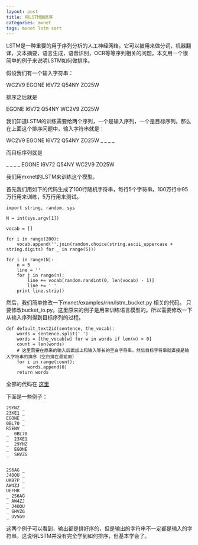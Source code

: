 ```yaml
---
layout: post
title: 用LSTM做排序
categories: mxnet
tags: mxnet lstm sort
---
```


LSTM是一种重要的用于序列分析的人工神经网络。它可以被用来做分词，机器翻译，文本摘要，语言生成，语音识别，OCR等等序列相关的问题。本文用一个很简单的例子来说明LSTM如何做排序。

假设我们有一个输入字符串：

WC2V9 EGONE I6V72 Q54NY ZO25W

排序之后就是

EGONE I6V72 Q54NY WC2V9 ZO25W

我们知道LSTM的训练需要给两个序列，一个是输入序列，一个是目标序列。那么在上面这个排序问题中，输入字符串就是：

WC2V9 EGONE I6V72 Q54NY ZO25W _ _ _ _

而目标序列就是

_ _ _ _ EGONE I6V72 Q54NY WC2V9 ZO25W

我们用mxnet的LSTM来训练这个模型。

首先我们用如下的代码生成了100行随机字符串，每行5个字符串。100万行中95万行用来训练，5万行用来测试。

    import string, random, sys

    N = int(sys.argv[1])

    vocab = []

    for i in range(200):
        vocab.append(''.join(random.choice(string.ascii_uppercase + string.digits) for _ in range(5)))

    for i in range(N):
        n = 5
        line = ''
        for j in range(n):
            line += vocab[random.randint(0, len(vocab) - 1)]
            line += ' '
        print line.strip()

然后，我们简单修改一下mxnet/examples/rnn/lstm_bucket.py 相关的代码。
只要修改bucket_io.py。这里原来的例子是用来训练语言模型的。所以需要修改一下从输入序列得到目标序列的过程。

    def default_text2id(sentence, the_vocab):
        words = sentence.split(' ')
        words = [the_vocab[w] for w in words if len(w) > 0]
        count = len(words)
        # 这里需要在原来的输入后面加上和输入等长的空白字符串，然后目标字符串就直接是输入字符串的排序（空白排在最前面）
        for i in range(count):
            words.append(0)
        return words

全部的代码在 [这里](https://github.com/xlvector/learning-dl/tree/master/mxnet/lstm_sort)

下面是一些例子：

    29YNZ _
    23XE1 _
    EGONE _
    0BL70 _
    R5ENV _
    _  0BL70
    _  23XE1
    _  29YNZ
    _  EGONE
    _  SHVZG


    2S6AG _
    J4OOU _
    UKB7P _
    AW4ZJ _
    UEFHR _
    _ 2S6AG
    _ AW4ZJ
    _ J4OOU
    _ SHVZG
    _ UV5G9

这两个例子可以看到，输出都是排好序的，但是输出的字符串不一定都是输入的字符串。这说明LSTM并没有完全学到如何排序，但基本学会了。
